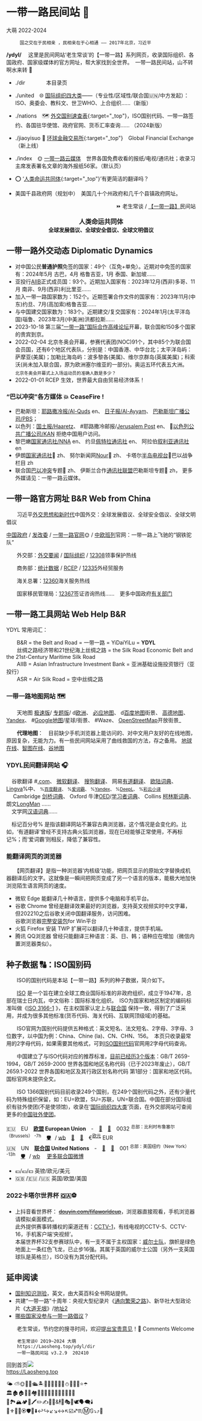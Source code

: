 一带一路民间站 💃
=================
大萌	2022-2024	<base target="_blank">
<link rel="canonical" href="https://Laosheng.top/ydyl/dir" />

		 国之交在于民相亲 ，民相亲在于心相通 —— 2017年北京，习近平

**/ydyl/**	　这里是民间网站‘老生常谈’的【一带一路】系列网页，收录国际组织、各国政府、国家级媒体的官方网址，帮大家找到全世界。　一带一路民间站，山不转啊水来转 🎵

+	./dir　　　　本目录页

+	./united　🌐 [国际组织四大类](united.html)——（专业性/区域性/联合国🇺🇳/中方发起）：ISO、奥委会、教科文、世卫WHO、上合组织……（新版）

+	./nations　🗺 [外交国别速查表](nations){:target="_top"}，ISO国别代码、一带一路签约、各国驻华使馆、政府官网、货币汇率查询…… （2024新版）

+	./jiaoyisuo 💱 [环球金融交易所](jiaoyisuo){:target="_top"}　Global Financial Exchange（新上线）

+	./index　🌞 [一带一路云媒体](index.html)　世界各国免费收看的报纸/电视/通讯社；收录习主席发表署名文章的海外报纸56家。（默认页）

+	⭕ ‘[人类命运共同体](union_of_human_fate){:target="_top"}’有更简洁的翻译吗？

+	美国千县政府网（规划中）　美国几十个州政府和几千个县镇政府网址。

<div align="right">
	⏩ 老生常谈
/	<a href="https://Laosheng.top/ydyl/dir" target="_top">【一带一路】</a>民间站
</div>

<p align="center" ><b>
<big>人类命运共同体</big><br>
全球发展倡议、全球安全倡议、全球文明倡议
</b></p>


一带一路外交动态 Diplomatic Dynamics
-----------------------------------

*	对中国公民**普通护照**免签的国家：49个（互免+单免）。近期对中免签的国家有：2024年5月 古巴，4月 格鲁吉亚，1月 泰国、新加坡……
*	亚投行[AIIB](https://www.aiib.org/en/about-aiib/governance/board-governors/)正式成员国：93个。近期加入国家有：2023年12月(西非)多哥、11月 南非、9月(西非)利比里亚……
*	加入一带一路国家数为：152个。近期签署合作文件的国家有：2023年11月(中东)约旦、7月(高加索)格鲁吉亚……
*	与中国建交国家数为：183个。近期建交/复交国家有：2024年1月(太平洋岛国)瑙鲁、2023年3月(中美洲)洪都拉斯……
*	2023-10-18	第三届[“一带一路”国际合作高峰论坛](http://www.beltandroadforum.org)开幕，联合国和150多个国家的贵宾到京。
*	2022-02-04	北京冬奥会开幕，参赛代表团(NOC)91个，其中85个为联合国会员国，还有6个地区代表队，分别是：中国香港、中华台北；太平洋岛屿：萨摩亚(美属)；加勒比海岛屿：波多黎各(美属)、维尔京群岛(英属美属)；科索沃(尚未加入联合国，原为欧洲塞尔维亚的一部分)。奥运五环代表五大洲。　　<sub>北京冬奥会开幕式上入场运动员的准确人数是多少？</sub>
*	2022-01-01	RCEP 生效，世界最大自由贸易经济体系！


<h3>“巴以冲突”各方媒体 💥 CeaseFire !</h3>

* 巴勒斯坦：[耶路撒冷报/Al-Quds](https://www.alquds.com/en) en、
	[日子报/Al-Ayyam](https://www.al-ayyam.ps/)、
	[巴勒斯坦广播公司/PBS](https://www.pbc.ps)；
* 以色列：[国土报/Haaretz](https://www.haaretz.co.il)、
	 #耶路撒冷邮报/[Jerusalem Post](http://www.jpost.com) en、
	🚫[以色列公共广播公司/KAN](https://www.kan.org.il) 拒绝中国用户访问。
* 黎巴嫩[国家通讯社/NNA](https://www.nna-leb.gov.lb/en/) en、
	约旦[佩特拉通讯社](https://www.petra.gov.jo/Include/Main.jsp?lang=en) en、
	阿拉伯[叙利亚通讯社](https://sana.sy/en/) en
* 伊朗[国家通讯社](https://zh.irna.ir/)📍 zh、
	努尔新闻网[Nour](https://nournews.ir/Zh/)📍 zh、
	卡塔尔[半岛电视台](https://chinese.aljazeera.net/palestine-israel-conflict/)📍巴以战争栏目 zh
* 联合国[巴以冲突](https://news.un.org/zh/tags/bayichongtu)专题📍 zh、
	伊斯兰合作[通讯社联盟](https://una-oic.org/zh-CN/News/palestinian/)巴勒斯坦专题📍 zh，
	更多外媒请见：一带一路云媒体。


一带一路官方网址 B&R Web from China
----------------------------------

　　习近平[外交思想和新时代](http://cn.chinaDiplomacy.org.cn "中国互联网新闻中心/中国国际问题研究院")中国外交：全球发展倡议、全球安全倡议、全球文明倡议

<a title="中华人民共和国中央人民政府" href="http://www.gov.cn">中国政府</a>
/	<a title="国务院发展和改革委员会" href="https://www.ndrc.gov.cn">发改委</a>
/	<a href="https://www.yidaiyilu.gov.cn/yw.htm" title="一带一路 > 要闻">一带一路官网</a>🌞
/	[中欧班列](https://www.crexpress.cn)官网：一带一路上飞驰的“钢铁驼队”

　　外交部：<a title="首页>外交动态>重要新闻 " href="https://www.mfa.gov.cn/zyxw/">外交要闻</a>
/	<a title="首页>国家和组织>国际和地区组织" href="https://www.mfa.gov.cn/web/gjhdq_676201/gjhdqzz_681964/">国际组织</a>
/	<a title="+86-10-12308 全球领事保护与服务应急热线" href="http://cs.mfa.gov.cn">12308</a>领事保护热线

　　商务部：<a title="商务部>公共服务资源平台，进出口统计数据" href="http://opendata.mofcom.gov.cn/front/data/?t=1">统计数据</a>
/	<a title="中国自由贸易区服务网" href="http://fta.mofcom.gov.cn/">RCEP</a>
/	<a title="+86-10-12335 中国外经贸企业服务网" href="http://12335.mofcom.gov.cn">12335</a>外经贸服务

　　海关总署：<a title="互联网+海关，海关服务热线" href="http://online.customs.gov.cn/">12360</a>海关服务热线

　　国家移民管理局：<a target="_blank" title="出入境与签证咨询" href="https://www.nia.gov.cn/Enquiry">12367</a>签证咨询热线……　更多中国政府<a title="中央有关部门集" href="../fuwu/zhongyang">有关部门</a>


一带一路工具网站 Web Help B&R
-----------------------------

YDYL 常用词汇：

　　B&R  = the Belt and Road = 一带一路 = YiDaiYiLu = **YDYL**  
　　丝绸之路经济带和21世纪海上丝绸之路 = the Silk Road Economic Belt and the 21st-Century Maritime Silk Road  
　　AIIB = Asian Infrastructure Investment Bank = 亚洲基础设施投资银行（亚投行）  
　　ASR = Air Silk Road = 空中丝绸之路  
<!-- *云媒体常用外语词汇*  
　　电视直播：Live TV  /　　数字报：E-Paper…… -->


<h3 id=ditu>一带一路地图网站 🗺</h3>
　　天地图
<a title="国家地理信息公共服务平台 传统版" href="https://map.tianditu.gov.cn/2020/">极速版</a>/
<a title="在菜单中选择 丝绸之路" href="https://zhfw.tianditu.gov.cn/">专题版</a>/
d<a title="天地图欧洲区域，限桌面访问" href="https://map.tianditu.gov.cn/share/3ab5d295b5d04152b51e6c54d4e358c5/">欧洲</a>、
<a title="微软必应的地图网站，全球中文地图" href="https://cn.bing.com/maps">必应地图</a>、
d<a title="%排斥手机，请用桌面模式浏览" href="https://map.baidu.com/@12340000,4001000,6z">百度地图</a>街景、
<a href="https://amap.com/place/B01370T819" title="阿里巴巴旗下">高德地图</a>、
<a title="俄罗斯地图，en" href="https://yandex.com/maps/?ll=90.000000%2C25.000000&amp;z=3">Yandex</a>、
#<a title="最牛地图！网址定位经纬度" href="https://www.google.com/maps/@27,100,3z">Google地图</a>/星球/街景、
#Waze、
<a title="用户上传的街景照片" href="https://www.openstreetmap.org/">OpenStreetMap</a>开放街景_  

　　**代理地图**：　目前缺少手机浏览器上能访问的、对中文用户友好的在线地图，原因复杂，无能为力。有一些民间网站采用了曲线救国的方法，存之备用。
[地球在线](https://www.earthol.com)、[智图在线](http://maps.bimw.cn/geoq/)、[谷地图](http://www.gditu.net/)  


<h3 id=fanyi>YDYL民间翻译网站 🎧</h3>
　谷歌翻译
#<a title="Google翻译全球站，202208关闭中国站" href="https://translate.google.com">.com</a>、
<a title="微软不舍得轻易拿出来的翻译入口" href="https://cn.bing.com/translator">微软翻译</a>、
<a title="API开放" href="https://fanyi.sogou.com">搜狗翻译</a>、
网易<a title="网易出品，必属佳品" href="http://fanyi.youdao.com">有道翻译</a>、
<a title="提供本地软件 %Fx" href="https://dict.eudic.net">欧陆词典</a>、
<a title="欧洲Lingva翻译，%中文词典考验网络" href="https://lingvaNex.com/demo/">Lingva</a>%中、
<!-- Vivaldi浏览器合作伙伴 -->
<small>
%<a title="网址可确定语言种类 %Fx" href="https://fanyi.baidu.com">百度翻译</a>、
%<a title="曾经和谷歌联手的金山词霸 %Fx" href="https://www.iciba.com/fy">爱词霸</a>、
%<a title="俄罗斯网站，英文界面 %Fx" href="https://translate.yandex.com">Yandex</a>、
%<a title="深度翻译，来自德国科隆 %Fx" href="https://www.deepl.com/translator">DeepL</a>、
%<a title="不兼容Fx古典浏览器，提供浏览器插件" href="https://fanyi.caiyunapp.com/">彩云小译</a>
</small>
<br>　
Cambridge <a href="https://dictionary.cambridge.org/zhs/" title="中文界面">剑桥词典</a>、
Oxford 牛津<a href="https://www.oed.com" title="%需注册">OED</a>/<a href="https://www.OxfordLearnersDictionaries.com/" title="">学习者词典</a>、
Collins <a href="https://www.collinsdictionary.com/zh/" title="中文界面">柯林斯词典</a>、
朗文<a href="https://www.LDoceonline.com" title="没有中文词典">LongMan</a>
……<a href="" title=""></a>
<br>
　文学网<a href="https://cd.hwxnet.com" title="">汉语词典</a>……

　标记百分号% 是指该翻译网站不兼容古典浏览器，这个情况是会变化的。比如，‘有道翻译’曾经不支持古典火狐浏览器，现在已经能够正常使用，不再标记%；而‘爱词霸’则相反，降低了兼容性。

<h3>能翻译网页的浏览器</h3>

　　【网页翻译】是指一种浏览器‘内核级’功能，把网页显示的原始文字替换成机器翻译后的文字。这就像是一瞬间把网页变成了另一个语言的版本，能极大地加快浏览陌生语言网页的速度。

* 微软 Edge	能翻译几十种语言，提供多个电脑和手机平台。
* 谷歌 Chrome	曾经是翻译效果最好的浏览器，支持英文视频实时中文字幕，但202210之后谷歌关闭中国翻译服务，访问困难。  
	谷歌浏览器<a title="v97 约97MB.exe" href="https://google.cn/chrome/?standalone=1">完整安装包</a>for Win平台
* 火狐 Firefox	安装 TWP 扩展可以翻译几十种语言，提供手机端。
* 腾讯 QQ浏览器	曾经只能翻译三种语言：英、日、韩；语种应在增加（微信内置浏览器类似）。


种子数据 🔠：ISO国别码
----------------------

　　ISO的国别代码是本站【一带一路】系列的种子数据，简介如下。

　　[ISO](https://www.iso.org/popular-standards.html) 是一个旨在建立全球工商业国际标准的非政府组织，成立于1947年，总部在瑞士日内瓦，中文俗称：国际标准化组织。　ISO为国家和地区制定的编码标准叫做《[ISO 3166-1](https://www.iso.org/iso-3166-country-codes.html) 》，在主权国家认定上与[联合国](https://www.un.org/zh/about-us/member-states) 保持一致，得到了广泛采用，并成为很多其他标准(货币代码、海关代码、互联网顶级域)的基础。

　　ISO官网为国别代码提供五种格式：英文短名、法文短名、2字母、3字母、3位数字，以中国为例：China、Chine (la)、CN、CHN、156。　本页只收录最常用的2字母代码，如果需要其他格式，可到[ISO国别代码](https://www.iso.org/obp/ui/#search/code/)官网用2字母代码查询。

　　中国建立了与ISO代码对应的推荐标准，[目前已经历3个版本](https://std.samr.gov.cn/gb/search/gbDetailed?id=71F772D7BB83D3A7E05397BE0A0AB82A)：GB/T 2659-1994，GB/T 2659-2000 世界各国和地区名称代码（已于2023年废止），GB/T 2659.1-2022 世界各国和地区及其行政区划名称代码 第1部分：国家和地区代码。国标官网未提供全文。

　　ISO 1366国别代码目前收录249个国别，在249个国别代码之外，还有少量代码为特殊组织保留，如：EU=欧盟，SU=苏联，UN=联合国。中国在部分国际组织有驻外使团(不是使领馆)，收录在‘[国际组织四大类](united)’页面，在外交部网站可查阅更多的[中国驻外使团](https://www.mfa.gov.cn/web/zwjg_674741/zwtc_674771/)。

🇪🇺	⠀EU⠀	<b>	<a title="欧洲联盟" href="https://www.mfa.gov.cn/web/gjhdq_676201/gjhdqzz_681964/1206_679930/1206x0_679932/">欧盟</a>	European Union	</b>	⠀-	⠀[🧭](http://eu.mofcom.gov.cn "驻欧盟使团经济商务处")	⠀[🏮](http://eu.china-mission.gov.cn/ "中国驻欧盟使团")	⠀0032	<sup>总部：比利时布鲁塞尔（Brussels）</sup>	<sup>-7h</sup>	⠀[🛡](https://www.eeas.europa.eu/delegations/china_zh-hans "欧盟驻华代表团")⠀/	[wb](https://weibo.com/euinchina "欧盟在中国")	⠀[👥](https://www.eeas.europa.eu/_en "欧盟对外行动署")	⠀[🏢](https://commission.europa.eu/index_en "欧盟委员会")	⠀€<sup>[欧元](https://cn.bing.com/search?q=EUR兑CNY)</sup>	EUR  
🇺🇳	⠀UN⠀	<b>	<a title="联合国" href="https://www.un.org/zh">联合国</a>	United Nations	</b>	⠀-	⠀[🧭](http://undg.mofcom.gov.cn/ "中国常驻联合国代表团发展处")	⠀[🏮](http://un.china-mission.gov.cn/ "中国常驻联合国代表团")	⠀001	<sup>总部：美国纽约（New York）</sup>	<sup>-13h</sup>	⠀[🛡](https://china.un.org/zh/ "联合国驻华工作团队")⠀/	[wb](https://weibo.com/un "联合国微博")	　[更多联合国微博](https://s.weibo.com/user?q=联合国&Refer=weibo_user)		⠀  

*	💷/💶/💵	英镑/欧元/美元
*	🇬🇧 /🇪🇺 /🇺🇸	英国/欧盟/美国

<h3>2022卡塔尔世界杯 🇶🇦⚽</h3>

*	上抖音看世界杯： ~~[douyin.com/fifaworldcup](https://www.douyin.com/fifaworldcup "已结束")~~，浏览器直接观看，手机浏览器请模拟桌面模式。  
	此外提供赛事转播权的渠道还有：[CCTV-1](https://worldcup.cctv.com/2022/schedule/)，有线电视的CCTV-5、CCTV-16，手机客户端‘央视频’。  
	本届世界杯32支参赛球队中，有一支不属于主权国家：[威尔士队](https://worldcup.cctv.com/2022/team/44907/)，旗帜是绿色地面上一条红色飞龙，已止步16强。其属于英国的威尔士公国（另外一支英国球队是英格兰），ISO没有为其分配代码。


延申阅读
--------

*	[国别知识测验](https://www.britannica.com/quiz/the-country-quiz)，英文，由大英百科全书网站提供。
*	共建“一带一路”十周年：央视大型纪录片《[通向繁荣之路](https://tv.cctv.com/2023/10/11/VIDABA90n4Thf3toZtgIdOEX231011.shtml)》、新华社大型政论片《[大道无垠](http://www.news.cn/world/2023-10/17/c_1129920043.htm)》/[地址2](https://www.yidaiyilu.gov.cn/p/0PP33VVV.html)
*	[哪些国家没参与一带一路倡议](https://cn.bing.com/search?q=哪些国家没参与一带一路倡议)？

　　老生常谈，节约您的搜寻时间，欢迎<a title="Contact me" href="https://laosheng.top/c/author">提出宝贵意见</a>！🙇 Comments Welcome

```
	老生常谈© 2019~2024 大萌 
	https://Laosheng.top/ydyl/dir
	一带一路民间站 v3.2.9	202410
```

回到首页<a href=".." title="返回老生常谈首页"><img src="../indexQR-Blue.png" /></a>  
https://Laosheng.top  
<!-- Global site tag (gtag.js) - Google Analytics -->
<script async src="https://www.googletagmanager.com/gtag/js?id=UA-179794713-1"></script>
<script>  window.dataLayer = window.dataLayer || [];
  function gtag(){dataLayer.push(arguments);}
  gtag('js', new Date());  gtag('config', 'UA-179794713-1');
</script>
🌤 ⛅🌞💃🎦🛳🏝🌴🐘🦏🦍🦓🦒⛄️🎎👳🗽⭐☂️  
🏛🏚🏠🏡💒🏘🏢🏦🏨🏩🏬🏪🏥🏤🏣🏫🏰  
💱🏞🏔️🏕️🚩🖍️✏️✍️📝🔸&🕴️🤵🎭👥🕊️🗣️🗨️🕯️  
💐⚜️🔱💮🏵🛡🔄⬇️↩️↪️↙️↘️↔️↖️☑️♐♏Ⓜ️🔃⤵️⤴️🐉

